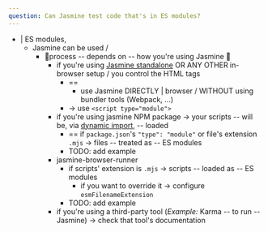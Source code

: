 ```yaml
---
question: Can Jasmine test code that's in ES modules?
---
```


* | ES modules, 
  * Jasmine can be used /
    * 👀process -- depends on -- how you're using Jasmine 👀
      * if you're using [Jasmine standalone](../../pages/getting_started.md#jasmine-standalone) OR ANY OTHER in-browser setup / you control the HTML tags 
        * ==
          * use Jasmine DIRECTLY | browser / WITHOUT using bundler tools (Webpack, ...)
        * -> use `<script type="module">`
      * if you're using jasmine NPM package -> your scripts -- will be, via [dynamic import](https://developer.mozilla.org/en-US/docs/Web/JavaScript/Reference/Statements/import#dynamic_imports), -- loaded
        * == if `package.json`'s `"type": "module"` or file's extension `.mjs` -> files -- treated as -- ES modules
        * TODO: add example
      * jasmine-browser-runner
        * if scripts' extension is `.mjs` -> scripts -- loaded as -- ES modules 
          * if you want to override it -> configure `esmFilenameExtension`
        * TODO: add example
      * if you're using a third-party tool (_Example:_ Karma -- to run -- Jasmine) -> check that tool's documentation
